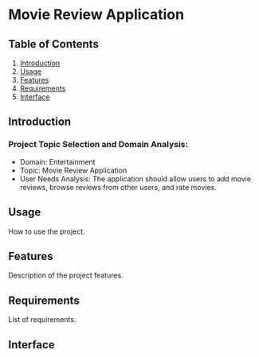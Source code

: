 # Movie Review Application

## Table of Contents

1. [Introduction](#introduction)
2. [Usage](#usage)
3. [Features](#features)
4. [Requirements](#requirements)
5. [Interface](#Interface)

## Introduction
### Project Topic Selection and Domain Analysis:
- Domain: Entertainment
- Topic: Movie Review Application
- User Needs Analysis: The application should allow users to add movie reviews, browse reviews from other users, and rate movies.

## Usage

How to use the project.

## Features

Description of the project features.

## Requirements

List of requirements.

## Interface

